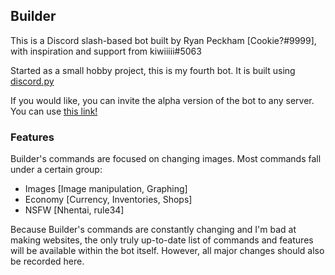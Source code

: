 ## Builder

This is a Discord slash-based bot built by Ryan Peckham [Cookie?#9999], with inspiration and support from kiwiiiii#5063

Started as a small hobby project, this is my fourth bot. It is built using [discord.py](https://discordpy.readthedocs.io/en/stable)

If you would like, you can invite the alpha version of the bot to any server.
You can use [this link!](https://discord.com/api/oauth2/authorize?client_id=963411905018466314&permissions=8&scope=bot%20applications.commands)

### Features

Builder's commands are focused on changing images. Most commands fall under a certain group:
  - Images [Image manipulation, Graphing]
  - Economy [Currency, Inventories, Shops]
  - NSFW [Nhentai, rule34]

Because Builder's commands are constantly changing and I'm bad at making websites, the only truly up-to-date list of commands and features will be available within the bot itself.
However, all major changes should also be recorded here.
